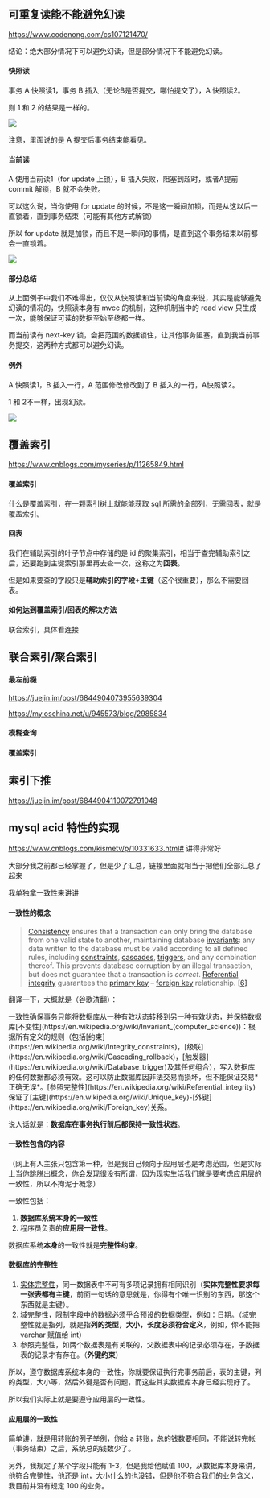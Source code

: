 ## 可重复读能不能避免幻读

https://www.codenong.com/cs107121470/

结论：绝大部分情况下可以避免幻读，但是部分情况下不能避免幻读。

#### 快照读

事务 A 快照读1，事务 B 插入（无论B是否提交，哪怕提交了），A 快照读2。

则 1 和 2 的结果是一样的。

![](C:\Users\78478\Desktop\review\20200704112137106.png)

注意，里面说的是 A 提交后事务结束能看见。

#### 当前读

A 使用当前读1（for update 上锁），B 插入失败，阻塞到超时，或者A提前 commit 解锁，B 就不会失败。

可以这么说，当你使用 for update 的时候，不是这一瞬间加锁，而是从这以后一直锁着，直到事务结束（可能有其他方式解锁）

所以 for update 就是加锁，而且不是一瞬间的事情，是直到这个事务结束以前都会一直锁着。

![](C:\Users\78478\Desktop\review\20200704112753472.png)

#### 部分总结

从上面例子中我们不难得出，仅仅从快照读和当前读的角度来说，其实是能够避免幻读的情况的，快照读本身有 mvcc 的机制，这种机制当中的 read view 只生成一次，能够保证可读的数据至始至终都一样。

而当前读有 next-key 锁，会把范围的数据锁住，让其他事务阻塞，直到我当前事务提交，这两种方式都可以避免幻读。

#### 例外

A 快照读1，B 插入一行，A 范围修改修改到了 B 插入的一行，A快照读2。

1 和 2不一样，出现幻读。

![](C:\Users\78478\Desktop\review\20200704115039369.png)

## 覆盖索引

https://www.cnblogs.com/myseries/p/11265849.html

#### 覆盖索引

什么是覆盖索引，在一颗索引树上就能能获取 sql 所需的全部列，无需回表，就是覆盖索引。

#### 回表

我们在辅助索引的叶子节点中存储的是 id 的聚集索引，相当于查完辅助索引之后，还要跑到主键索引那里再去查一次，这称之为**回表**。

但是如果要查的字段只是**辅助索引的字段+主键**（这个很重要），那么不需要回表。

#### 如何达到覆盖索引/回表的解决方法

联合索引，具体看连接

## 联合索引/聚合索引

#### 最左前缀

https://juejin.im/post/6844904073955639304

https://my.oschina.net/u/945573/blog/2985834

#### 模糊查询

#### 覆盖索引

## 索引下推

https://juejin.im/post/6844904110072791048

## mysql acid 特性的实现

https://www.cnblogs.com/kismetv/p/10331633.html# 讲得非常好

大部分我之前都已经掌握了，但是少了汇总，链接里面就相当于把他们全部汇总了起来

我单独拿一致性来讲讲

#### 一致性的概念

>  [Consistency](https://en.wikipedia.org/wiki/Consistency_(database_systems)) ensures that a transaction can only bring the database from one valid state to another, maintaining database [invariants](https://en.wikipedia.org/wiki/Invariant_(computer_science)): any data written to the database must be valid according to all defined rules, including [constraints](https://en.wikipedia.org/wiki/Integrity_constraints), [cascades](https://en.wikipedia.org/wiki/Cascading_rollback), [triggers](https://en.wikipedia.org/wiki/Database_trigger), and any combination thereof. This prevents database corruption by an illegal transaction, but does not guarantee that a transaction is *correct*. [Referential integrity](https://en.wikipedia.org/wiki/Referential_integrity) guarantees the [primary key](https://en.wikipedia.org/wiki/Unique_key) – [foreign key](https://en.wikipedia.org/wiki/Foreign_key) relationship. [[6\]](https://en.wikipedia.org/wiki/ACID#cite_note-Date2012-6) 

翻译一下，大概就是（谷歌渣翻）：

 [一致性](https://en.wikipedia.org/wiki/Consistency_(database_systems))确保事务只能将数据库从一种有效状态转移到另一种有效状态，并保持数据库[不变性](https://en.wikipedia.org/wiki/Invariant_(computer_science))：根据所有定义的规则（包括[约束](https://en.wikipedia.org/wiki/Integrity_constraints)，[级联](https://en.wikipedia.org/wiki/Cascading_rollback)，[触发器](https://en.wikipedia.org/wiki/Database_trigger)及其任何组合），写入数据库的任何数据都必须有效。这可以防止数据库因非法交易而损坏，但不能保证交易*正确无误*。[参照完整性](https://en.wikipedia.org/wiki/Referential_integrity)保证了[主键](https://en.wikipedia.org/wiki/Unique_key)-[外键](https://en.wikipedia.org/wiki/Foreign_key)关系。 

说人话就是：**数据库在事务执行前后都保持一致性状态**。 

#### 一致性包含的内容

（网上有人主张只包含第一种，但是我自己倾向于应用层也是考虑范围，但是实际上当你跳脱出概念，你会发现很没有所谓，因为现实生活我们就是要考虑应用层的一致性，所以不拘泥于概念）

一致性包括：

1. **数据库系统本身的一致性**
2. 程序员负责的**应用层一致性**。

数据库系统**本身**的一致性就是**完整性约束**。

#### 数据库的完整性

1. [实体完整性](https://zh.wikipedia.org/wiki/實體完整性)，同一数据表中不可有多项记录拥有相同识别（**实体完整性要求每一张表都有主键**，前面一句话的意思就是，你得有个唯一识别的东西，那这个东西就是主键）。
2. 域完整性，限制字段中的数据必须乎合预设的数据类型，例如：日期。（域完整性就是指列，就是指**列的类型，大小，长度必须符合定义**，例如，你不能把 varchar 赋值给 int）
3. 参照完整性，如两个数据表是有关联的，父数据表中的记录必须存在，子数据表的记录才有存在。（**外键约束**）

所以，遵守数据库系统本身的一致性，你就要保证执行完事务前后，表的主键，列的类型，大小等，然后外键是否有问题，而这些其实数据库本身已经实现好了。

所以我们实际上就是要遵守应用层的一致性。

#### 应用层的一致性

简单讲，就是用转账的例子举例，你给 a 转账，总的钱数要相同，不能说转完帐（事务结束）之后，系统总的钱数少了。

另外，我规定了某个字段只能有 1-3，但是我给他赋值 100，从数据库本身来讲，他符合完整性，他还是 int，大小什么的也没错，但是他不符合我们的业务含义，我目前并没有规定 100 的业务。